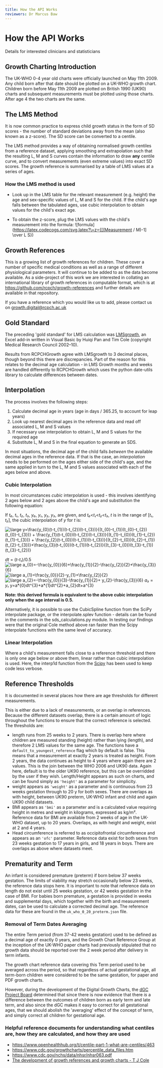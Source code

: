 ```yaml
---
title: How the API Works
reviewers: Dr Marcus Baw
---
```

# How the API Works

Details for interested clinicians and statisticians

## Growth Charting Introduction

The UK-WHO 0-4 year old charts were officially launched on May 11th 2009. Any child born after that date should be plotted on a UK-WHO growth chart. Children born before May 11th 2009 are plotted on British 1990 (UK90) charts and subsequent measurements must be plotted using those charts. After age 4 the two charts are the same.

## The LMS Method

It is now common practice to express child growth status in the form of SD scores - the number of standard deviations away from the mean (also known as a z-score). The SD score can be converted to a centile.

The LMS method provides a way of obtaining normalised growth centiles from a reference dataset, applying smoothing and extrapolation such that the resulting L, M and S curves contain the information to draw **any** centile curve, and to convert measurements (even extreme values) into exact SD scores. The growth reference is summarised by a table of LMS values at a series of ages.

### How the LMS method is used

- Look up in the LMS table for the relevant measurement (e.g. height) the age and sex-specific values of L, M and S for the child. If the child's age falls between the tabulated ages, use cubic interpolation to obtain values for the child's exact age.

- To obtain the z-score, plug the LMS values with the child's measurement into the formula:
  ![formula](https://latex.codecogs.com/svg.latex?\=z={[(Measurement / M)-1] \over L S})

## Growth References

This is a growing list of growth references for children. These cover a number of specific medical conditions as well as a range of different physiological parameters. It will continue to be added to as the data become available. As a side-project of this work we are interested in collating an international library of growth references in computable format, which is at https://github.com/rcpch/growth-references and further details are available in that repository.

If you have a reference which you would like us to add, please contact us on growth.digital@rcpch.ac.uk


## Gold Standard

The preceding 'gold standard' for LMS calculation was [LMSgrowth](https://www.healthforallchildren.com/shop-base/shop/software/lmsgrowth/), an Excel add-in written in Visual Basic by Huiqi Pan and Tim Cole (copyright Medical Research Council 2002–10).

Results from RCPCHGrowth agree with LMSgrowth to 3 decimal places, though beyond this there are discrepancies. Part of the reason for this relates to the decimal age calculation - in LMS Growth months and weeks are handled differently to RCPCHGrowth which uses the python date-utils library to calculate differences between dates.

## Interpolation

The process involves the following steps:

1. Calculate decimal age in years (age in days / 365.25, to account for leap years)
2. Look up nearest decimal ages in the reference data and read off associated L, M and S values
3. If necessary use interpolation to obtain L, M and S values for the required age
4. Substitute L, M and S in the final equation to generate an SDS.

In most situations, the decimal age of the child falls *between* the available decimal ages in the reference data. If that is the case, an *interpolation* needs to be performed on the ages either side of the child's age, and the same applied in turn to the L, M and S values associated with each of the ages below and above.

### Cubic Interpolation

In most circumstances _cubic_ interpolation is used - this involves identifying 2 ages below and 2 ages above the child's age and substitution the following equation:

If _t₀_, _t₁_, _t₂_, _t₃_, _y₀_, _y₁_, _y₂_, _y₃_, are given, and _t₀_<_t₁_<_t₂_<_t₃_, _t_ is in the range of [*t₁*, *t₂*], the cubic interpolation of _y_ for _t_ is:

<img src="https://latex.codecogs.com/svg.latex?\inline&space;\bg_white&space;\large&space;y=\frac{y_{0}(t-t_{1})(t-t_{2})(t-t_{3})}{(t_{0}-t_{1})(t_{0}-t_{2})(t_{0}-t_{3})}&space;&plus;&space;\frac{y_{1}(t-t_{0})(t-t_{2})(t-t_{3})}{(t_{1}-t_{0})(t_{1}-t_{2})(t_{1}-t_{3})}&space;&plus;&space;\frac{y_{2}(t-t_{0})(t-t_{1})(t-t_{3})}{(t_{2}-t_{0})(t_{2}-t_{1})(t_{2}-t_{3})}&plus;\frac{y_{3}(t-t_{0})(t-t_{1})(t-t_{2})}{(t_{3}-t_{0})(t_{3}-t_{1})(t_{3}-t_{2})}" title="\large y=\frac{y_{0}(t-t_{1})(t-t_{2})(t-t_{3})}{(t_{0}-t_{1})(t_{0}-t_{2})(t_{0}-t_{3})} + \frac{y_{1}(t-t_{0})(t-t_{2})(t-t_{3})}{(t_{1}-t_{0})(t_{1}-t_{2})(t_{1}-t_{3})} + \frac{y_{2}(t-t_{0})(t-t_{1})(t-t_{3})}{(t_{2}-t_{0})(t_{2}-t_{1})(t_{2}-t_{3})}+\frac{y_{3}(t-t_{0})(t-t_{1})(t-t_{2})}{(t_{3}-t_{0})(t_{3}-t_{1})(t_{3}-t_{2})}" />

_dt_ = (*t-t*₁)/0.5
<img src="https://latex.codecogs.com/svg.latex?\inline&space;\large&space;a_{0}=-\frac{y_{0}}{6}&plus;\frac{y_{1}}{2}-\frac{y_{2}}{2}&plus;\frac{y_{3}}{6}" title="\large a_{0}=-\frac{y_{0}}{6}+\frac{y_{1}}{2}-\frac{y_{2}}{2}+\frac{y_{3}}{6}" />
<img src="https://latex.codecogs.com/svg.latex?\inline&space;\large&space;a_{1}=\frac{y_{0}}{2}-y_{1}&plus;\frac{y_{2}}{2}" title="\large a_{1}=\frac{y_{0}}{2}-y_{1}+\frac{y_{2}}{2}" />
<img src="https://latex.codecogs.com/svg.latex?\inline&space;\large&space;a_{2}=-\frac{y_{0}}{3}-\frac{y_{1}}{2}&plus;&space;y_{2}-\frac{y_{3}}{6}" title="\large a_{2}=-\frac{y_{0}}{3}-\frac{y_{1}}{2}+ y_{2}-\frac{y_{3}}{6}" />
_a₃_ = _y₁_
y=a*{0}dt^{3}+a*{1}dt^{2}+a\_{2}dt+a^{3}

**Note: this derived formula is equivalent to the above cubic interpolation only when the age interval is 0.5.**

Alternatively, it is possible to use the CubicSpline function from the SciPy interpolate package, or the interpolate.splev function - details can be found in the comments in the sds_calculations.py module. In testing our findings were that the original Cole method above ran faster than the Scipy interpolate functions with the same level of accuracy.

### Linear Interpolation

Where a child's measurement falls close to a reference threshold and there is only one age below or above them, linear rather than cubic interpolation is used. Here, the interp1d function from the [Scipy](https://docs.scipy.org/doc/scipy/reference/generated/scipy.interpolate.interp1d.html) has been used to keep code less verbose.

## Reference Thresholds

It is documented in several places how there are age thresholds for different measurements.

This is either due to a lack of measurements, or an overlap in references. Because the different datasets overlap, there is a certain amount of logic throughout the functions to ensure that the correct reference is selected. The thresholds are:

- length runs from 25 weeks to 2 years. There is overlap here where children are measured standing (height) rather than lying (length), and therefore 2 LMS values for the same age. The functions have a `default_to_youngest_reference` flag which by default is false. This means that a measurement at exactly 2 years is treated as height. From 2 years, the data continues as height to 4 years where again there are 2 values. This is the join between the WHO 2006 and UK90 data. Again here, default is to the older UK90 reference, but this can be overridded by the user if they wish. Length/Height appears as such on charts, and can be found simply as `'height'` as a parameter for simplicity.
- weight appears as `'weight'` as a parameter and is continuous from 23 weeks gestation through to 20 y for both sexes. There are overlaps as with height, between UK90 preterm, UK-WHO infant and child and again UK90 child datasets.
- BMI appears as `'bmi'` as a parameter and is a calculated value requiring height in metres and weight in kilograms, expressed as kg/m². Reference data for BMI are available from 2 weeks of age in the UK-WHO dataset, up to 20 years. Overlaps, as with height and weight, exist at 2 and 4 years.
- Head circumference is referred to as occipitofrontal circumference and appears as an `'ofc'` parameter. Reference data exist for both sexes from 23 weeks gestation to 17 years in girls, and 18 years in boys. There are overlaps as above where datasets meet.

## Prematurity and Term

An infant is considered premature (preterm) if born below 37 weeks gestation. The limits of viability may stretch occasionally below 23 weeks, the reference data stops here. It is important to note that reference data on length do not exist until 25 weeks gestation, or 42 weeks gestation in the case of BMI. For babies born premature, a gestation is provided in weeks and supplemental days, which together with the birth and measurement dates, can be used to calculate a corrected decimal age. The reference data for these are found in the `uk_who_0_20_preterm.json` file.

### Removal of Term Dates Averaging

The entire Term period (from 37-42 weeks gestation) used to be defined as a decimal age of exactly 0 years, and the Growth Chart Reference Group at the inception of the UK-WHO paper charts had previously stipulated that no growth data should be reported over the 2 week period after delivery in term infants.

The growth chart reference data covering this Term period used to be averaged across the period, so that regardless of actual gestational age, all term-born children were considered to be the same gestation, for paper and PDF growth charts.

However, during the development of the Digital Growth Charts, the [dGC Project Board](../../about/team#project-board) determined that since there is now evidence that there *is* a difference between the outcomes of children born as early term and late term, and also since the dGC makes it easy to correct for all gestational ages, that we should abolish the 'averaging' effect of the concept of term, and simply correct all children for gestational age.

### Helpful reference documents for understanding what centiles are, how they are calculated, and how they are used

- https://www.openhealthhub.org/t/centile-part-1-what-are-centiles/463
- https://www.cdc.gov/growthcharts/percentile_data_files.htm
- https://www.cdc.gov/nchs/data/nhsr/nhsr063.pdf
- [The development of growth references and growth charts - T J Cole](https://www.ncbi.nlm.nih.gov/pmc/articles/PMC3920659/)
